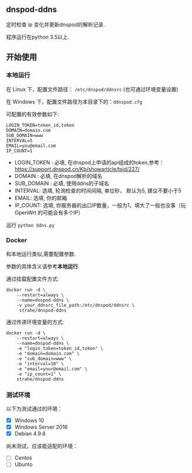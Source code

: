 ## dnspod-ddns

定时检查 ip 变化并更新dnspod的解析记录.

程序运行在python 3.5以上.

## 开始使用

### 本地运行

在 Linux 下，配置文件路径： `/etc/dnspod/ddnsrc` (也可通过环境变量设置)

在 Windows 下，配置文件路径为本目录下的：`ddnspod.cfg`

可配置的有效参数如下:
```
LOGIN_TOKEN=token_id,token
DOMAIN=domain.com
SUB_DOMAIN=www
INTERVAL=5
EMAIL=you@email.com
IP_COUNT=1
```

* LOGIN_TOKEN : 必填, 在dnspod上申请的api组成的token,参考：https://support.dnspod.cn/Kb/showarticle/tsid/227/
* DOMAIN : 必填, 在dnspod解析的域名
* SUB_DOMAIN : 必填, 使用ddns的子域名
* INTERVAL: 选填, 轮询检查的时间间隔, 单位秒， 默认为5, 建议不要小于5
* EMAIL: 选填, 你的邮箱
* IP_COUNT: 选填, 你服务器的出口IP数量，一般为1，填大了一般也没事（玩 OpenWrt 的可能会有多个IP）

运行 `python ddns.py`

### Docker

和本地运行类似,需要配置参数.

参数的具体含义请参考**本地运行**.

通过挂载配置文件方式:

```
docker run -d \
    --restart=always \
    --name=dnspod-ddns \
    -v your_ddnsrc_file_path:/etc/dnspod/ddnsrc \
     strahe/dnspod-ddns
 ```

通过传递环境变量的方式:

```
docker run -d \
    --restart=always \
    --name=dnspod-ddns \
    -e "login_token=token_id,token" \
    -e "domain=domain.com" \
    -e "sub_domain=www" \
    -e "interval=10" \
    -e "email=your@email.com" \
    -e "ip_count=1" \
    strahe/dnspod-ddns
```

### 测试环境

以下为测试通过的环境：
- [x] Windows 10
- [x] Windows Server 2016
- [x] Debian 4.9.8

尚未测试，应该能适配的环境：
- [ ] Centos
- [ ] Ubunto